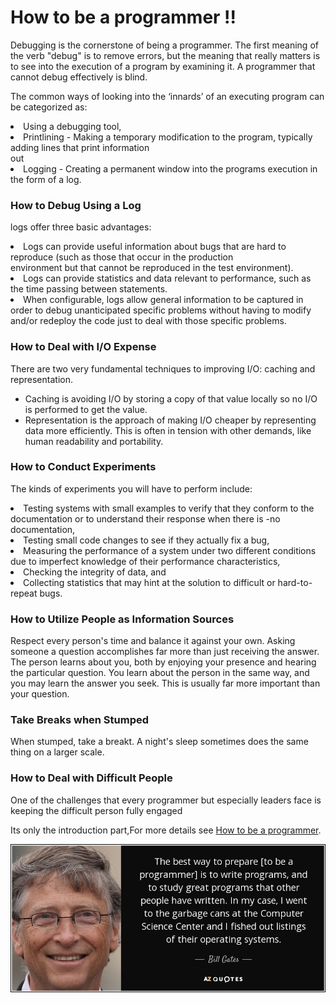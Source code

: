 # How to be a programmer !!

Debugging	is	the	cornerstone	of	being	a	programmer.	The	first	meaning	of	the	verb	"debug" is	to	remove	errors,	but	the meaning	that	really	matters	is	to	see	into	the	execution	of	a program	by	examining	it.	A	programmer	that	cannot	debug	effectively	is	blind.

   The	common	ways	of	looking	into	the	‘innards’	of	an	executing	program	can	be	categorized as:
   <li>Using	a	debugging	tool,</li>
   <li>Printlining	-	Making	a	temporary	modification	to	the	program,	typically	adding	lines	that print	information	</li>            out
   <li>Logging	-	Creating	a	permanent	window	into	the	programs	execution	in	the	form	of	a log.</li>

### How	to	Debug	Using	a	Log

logs	offer	three	basic	advantages:

<li>Logs	can	provide	useful	information	about	bugs	that	are	hard	to	reproduce	(such	as those	that	occur	in	the	production</li>
    environment	but	that	cannot	be	reproduced	in	the	test environment).
<li>Logs	can	provide	statistics	and	data	relevant	to	performance,	such	as	the	time	passing between	statements.</li>
<li>When	configurable,	logs	allow	general	information	to	be	captured	in	order	to	debug unanticipated	specific	problems	without
    having	to	modify	and/or	redeploy	the	code	just to	deal	with	those	specific	problems.</li>

### How to	Deal	with	I/O	Expense

There	are	two	very	fundamental	techniques	to	improving	I/O:	caching	and	representation.
- Caching	is	avoiding	I/O by	storing	a copy	of	that	value	locally	so	no	I/O	is	performed	to	get	the	value.
- Representation	is	the	approach	of	making	I/O	cheaper	by	representing	data	more	efficiently. This	is	often	in	tension	with
  other	demands,	like	human	readability	and	portability. 

### How	to	Conduct	Experiments

The	kinds	of	experiments	you	will	have	to	perform	include:

<li>Testing	systems	with	small	examples	to	verify	that	they	conform	to	the	documentation	or to	understand	their	response	when
    there	is	-no	documentation, </li>
<li>Testing	small	code	changes	to	see	if	they	actually	fix	a	bug,</li>
<li>Measuring	the	performance	of	a	system	under	two	different	conditions	due	to	imperfect knowledge	of	their	performance
    characteristics,</li> 
<li>Checking	the	integrity	of	data,	and </li>
<li>Collecting	statistics	that	may	hint	at	the	solution	to	difficult	or	hard-to-repeat	bugs.</li>

### How	to	Utilize	People	as	Information Sources

Respect	every	person's	time	and	balance	it	against	your	own.	Asking	someone	a	question accomplishes	far	more	than	just
receiving	the	answer.	The	person	learns	about	you,	both	by enjoying	your	presence	and	hearing	the	particular
question.	You	learn about	the	person	in the	same	way,	and	you	may	learn	the	answer	you	seek.	This	is	usually
far	more	important than	your	question.

### Take	Breaks	when	Stumped

When	stumped,	take	a	breakt.	A	night's	sleep	sometimes	does	the same	thing	on	a	larger	scale.

### How	to	Deal	with	Difficult	People

One	of	the	challenges	that	every	programmer	but	especially	leaders	face	is	keeping	the difficult	person	fully	engaged

Its only the introduction part,For more details see [How to be a programmer](https://www.gitbook.com/book/braydie/how-to-be-a-programmer/details).

  ![All the Best](https://raw.githubusercontent.com/AnushaAugustine/mywebsite/master/pgm2.png)
